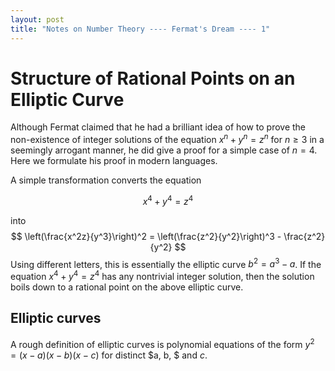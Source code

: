 ```yaml
---
layout: post
title: "Notes on Number Theory ---- Fermat's Dream ---- 1"
---
```


# Structure of Rational Points on an Elliptic Curve

Although Fermat claimed that he had a brilliant idea of how to prove the non-existence of integer solutions of the equation $x^n + y^n = z^n$ for $n\geqslant 3$ in a seemingly arrogant manner, he did give a proof for a simple case of $n = 4$. Here we formulate his proof in modern languages.

A simple transformation converts the equation 

$$
x^4 + y^4 = z^4
$$

into 
$$
\left(\frac{x^2z}{y^3}\right)^2 = \left(\frac{z^2}{y^2}\right)^3 - \frac{z^2}{y^2}
$$
Using different letters, this is essentially the elliptic curve $b^2 = a^3 - a$. 
If the equation $x^4 + y^4 = z^4$ has any nontrivial integer solution, then the solution boils down to a rational point on the above elliptic curve. 

## Elliptic curves

A rough definition of elliptic curves is polynomial equations of the form $y^2 = (x - a)(x - b)(x - c)$ for distinct $a, b, $ and $c$.